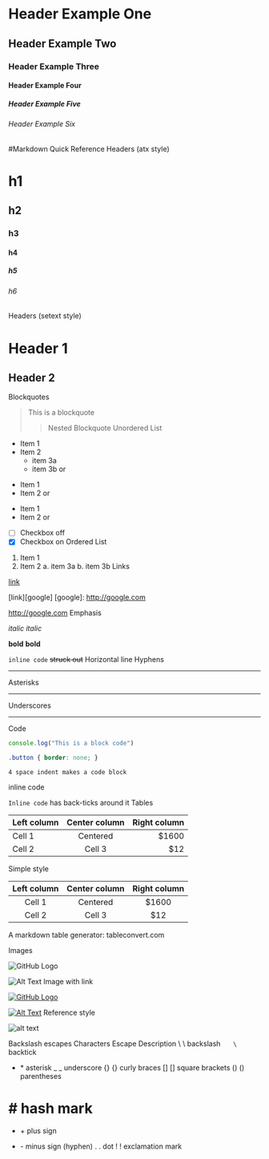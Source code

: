 # Header Example One

## Header Example Two

### Header Example Three

#### Header Example Four

##### Header Example Five

###### Header Example Six

#Markdown Quick Reference
Headers (atx style)

# h1
## h2
### h3
#### h4
##### h5
###### h6
Headers (setext style)

Header 1
========

Header 2
--------
Blockquotes

> This is
> a blockquote
>
> > Nested
> > Blockquote
Unordered List

* Item 1
* Item 2
    * item 3a
    * item 3b
or


- Item 1
- Item 2
or


+ Item 1
+ Item 2
or


- [ ] Checkbox off
- [x] Checkbox on
Ordered List

1. Item 1
2. Item 2
    a. item 3a
    b. item 3b
Links

[link](http://google.com)

[link][google]
[google]: http://google.com

<http://google.com>
Emphasis

*italic*
_italic_

**bold**
__bold__

`inline code`
~~struck out~~
Horizontal line
Hyphens


---
Asterisks


***
Underscores


___
Code

```javascript
console.log("This is a block code")
```

~~~css
.button { border: none; }
~~~

    4 space indent makes a code block
inline code

`Inline code` has back-ticks around it
Tables

| Left column | Center column | Right column |
|:------------|:-------------:|-------------:|
| Cell 1      |   Centered    |        $1600 |
| Cell 2      |    Cell 3     |          $12 |
Simple style


Left column | Center column | Right column
:----------:|:-------------:|:-----------:
   Cell 1   |   Centered    |    $1600
   Cell 2   |    Cell 3     |     $12
A markdown table generator: tableconvert.com

Images

![GitHub Logo](/images/logo.png)

![Alt Text](url)
Image with link

[![GitHub Logo](/images/logo.png)](https://github.com/)

[![Alt Text](image_url)](link_url)
Reference style

![alt text][logo]

[logo]: /images/logo.png "Logo Title"
Backslash escapes
Characters	Escape	Description
\	\\	backslash
`	\`	backtick
*	\*	asterisk
_	\_	underscore
{}	\{}	curly braces
[]	\[]	square brackets
()	\()	parentheses
#	\#	hash mark
+	\+	plus sign
-	\-	minus sign (hyphen)
.	\.	dot
!	\!	exclamation mark
